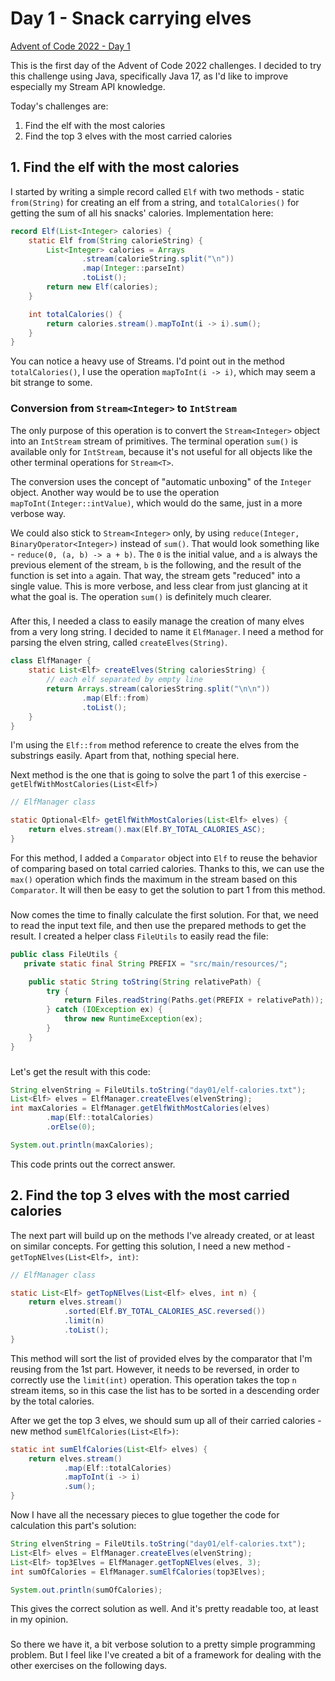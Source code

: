 # Day 1 - Snack carrying elves

[Advent of Code 2022 - Day 1](https://adventofcode.com/2022/day/1)

This is the first day of the Advent of Code 2022 challenges.
I decided to try this challenge using Java, specifically Java 17, as I'd like to improve especially my Stream API knowledge.

Today's challenges are:

1. Find the elf with the most calories
2. Find the top 3 elves with the most carried calories

## 1. Find the elf with the most calories

I started by writing a simple record called `Elf` with two methods - static `from(String)` for creating an elf from a string, and `totalCalories()` for getting the sum of all his snacks' calories. Implementation here:

```java
record Elf(List<Integer> calories) {
    static Elf from(String calorieString) {
        List<Integer> calories = Arrays
                .stream(calorieString.split("\n"))
                .map(Integer::parseInt)
                .toList();
        return new Elf(calories);
    }

    int totalCalories() {
        return calories.stream().mapToInt(i -> i).sum();
    }
}
```

You can notice a heavy use of Streams. I'd point out in the method `totalCalories()`, I use the operation `mapToInt(i -> i)`, which may seem a bit strange to some.

### Conversion from `Stream<Integer>` to `IntStream`

The only purpose of this operation is to convert the `Stream<Integer>` object into an `IntStream` stream of primitives. The terminal operation `sum()` is available only for `IntStream`, because it's not useful for all objects like the other terminal operations for `Stream<T>`.

The conversion uses the concept of "automatic unboxing" of the `Integer` object. Another way would be to use the operation `mapToInt(Integer::intValue)`, which would do the same, just in a more verbose way.

We could also stick to `Stream<Integer>` only, by using `reduce(Integer, BinaryOperator<Integer>)` instead of `sum()`. That would look something like - `reduce(0, (a, b) -> a + b)`. The `0` is the initial value, and `a` is always the previous element of the stream, `b` is the following, and the result of the function is set into `a` again. That way, the stream gets "reduced" into a single value. This is more verbose, and less clear from just glancing at it what the goal is. The operation `sum()` is definitely much clearer.

###

After this, I needed a class to easily manage the creation of many elves from a very long string. I decided to name it `ElfManager`. I need a method for parsing the elven string, called `createElves(String)`.

```java
class ElfManager {
    static List<Elf> createElves(String caloriesString) {
        // each elf separated by empty line
        return Arrays.stream(caloriesString.split("\n\n"))
                .map(Elf::from)
                .toList();
    }
}
```

I'm using the `Elf::from` method reference to create the elves from the substrings easily. Apart from that, nothing special here.

Next method is the one that is going to solve the part 1 of this exercise - `getElfWithMostCalories(List<Elf>)`

```java
// ElfManager class

static Optional<Elf> getElfWithMostCalories(List<Elf> elves) {
    return elves.stream().max(Elf.BY_TOTAL_CALORIES_ASC);
}
```

For this method, I added a `Comparator` object into `Elf` to reuse the behavior of comparing based on total carried calories. Thanks to this, we can use the `max()` operation which finds the maximum in the stream based on this `Comparator`. It will then be easy to get the solution to part 1 from this method.

###

Now comes the time to finally calculate the first solution. For that, we need to read the input text file, and then use the prepared methods to get the result. I created a helper class `FileUtils` to easily read the file:

```java
public class FileUtils {
   private static final String PREFIX = "src/main/resources/";

    public static String toString(String relativePath) {
        try {
            return Files.readString(Paths.get(PREFIX + relativePath));
        } catch (IOException ex) {
            throw new RuntimeException(ex);
        }
    }
}
```

###

Let's get the result with this code:

```java
String elvenString = FileUtils.toString("day01/elf-calories.txt");
List<Elf> elves = ElfManager.createElves(elvenString);
int maxCalories = ElfManager.getElfWithMostCalories(elves)
        .map(Elf::totalCalories)
        .orElse(0);

System.out.println(maxCalories);
```

This code prints out the correct answer.

## 2. Find the top 3 elves with the most carried calories

The next part will build up on the methods I've already created, or at least on similar concepts. For getting this solution, I need a new method - `getTopNElves(List<Elf>, int)`:

```java
// ElfManager class

static List<Elf> getTopNElves(List<Elf> elves, int n) {
    return elves.stream()
            .sorted(Elf.BY_TOTAL_CALORIES_ASC.reversed())
            .limit(n)
            .toList();
}
```

This method will sort the list of provided elves by the comparator that I'm reusing from the 1st part. However, it needs to be reversed, in order to correctly use the `limit(int)` operation. This operation takes the top `n` stream items, so in this case the list has to be sorted in a descending order by the total calories.

After we get the top 3 elves, we should sum up all of their carried calories - new method `sumElfCalories(List<Elf>)`:

```java
static int sumElfCalories(List<Elf> elves) {
    return elves.stream()
            .map(Elf::totalCalories)
            .mapToInt(i -> i)
            .sum();
}
```

Now I have all the necessary pieces to glue together the code for calculation this part's solution:

```java
String elvenString = FileUtils.toString("day01/elf-calories.txt");
List<Elf> elves = ElfManager.createElves(elvenString);
List<Elf> top3Elves = ElfManager.getTopNElves(elves, 3);
int sumOfCalories = ElfManager.sumElfCalories(top3Elves);

System.out.println(sumOfCalories);
```

This gives the correct solution as well. And it's pretty readable too, at least in my opinion.

###

So there we have it, a bit verbose solution to a pretty simple programming problem. But I feel like I've created a bit of a framework for dealing with the other exercises on the following days.